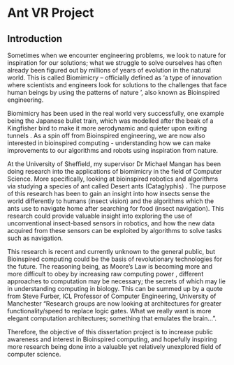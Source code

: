 # Ant VR Project
## Introduction

Sometimes when we encounter engineering problems, we look to nature for inspiration for our solutions; what we struggle to solve ourselves has often already been figured out by millions of years of evolution in the natural world. This is called Biomimicry – officially defined as ‘a type of innovation where scientists and engineers look for solutions to the challenges that face human beings by using the patterns of nature ’, also known as Bioinspired engineering.

Biomimicry has been used in the real world very successfully, one example being the Japanese bullet train, which was modelled after the beak of a Kingfisher bird to make it more aerodynamic and quieter upon exiting tunnels . As a spin off from Bioinspired engineering, we are now also interested in bioinspired computing - understanding how we can make improvements to our algorithms and robots using inspiration from nature. 

At the University of Sheffield, my supervisor Dr Michael Mangan has been doing research into the applications of biomimicry in the field of Computer Science. More specifically, looking at bioinspired robotics and algorithms via studying a species of ant called Desert ants (Cataglyphis) . The purpose of this research has been to gain an insight into how insects sense the world differently to humans (insect vision) and the algorithms which the ants use to navigate home after searching for food (insect navigation). This research could provide valuable insight into exploring the use of unconventional insect-based sensors in robotics, and how the new data acquired from these sensors can be exploited by algorithms to solve tasks such as navigation.
  
This research is recent and currently unknown to the general public, but Bioinspired computing could be the basis of revolutionary technologies for the future. The reasoning being, as Moore’s Law is becoming more and more difficult to obey by increasing raw computing power , different approaches to computation may be necessary; the secrets of which may lie in understanding computing in biology. This can be summed up by a quote from Steve Furber, ICL Professor of Computer Engineering, University of Manchester “Research groups are now looking at architectures for greater functionality/speed to replace logic gates. What we really want is more elegant computation architectures; something that emulates the brain...”. 

Therefore, the objective of this dissertation project is to increase public awareness and interest in Bioinspired computing, and hopefully inspiring more research being done into a valuable yet relatively unexplored field of computer science.
